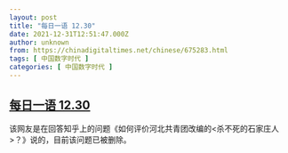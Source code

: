 ```yaml
---
layout: post
title: "每日一语 12.30"
date: 2021-12-31T12:51:47.000Z
author: unknown
from: https://chinadigitaltimes.net/chinese/675283.html
tags: [ 中国数字时代 ]
categories: [ 中国数字时代 ]
---
```

<!--1640955107000-->
[每日一语 12.30](https://chinadigitaltimes.net/chinese/675283.html)
------

<div>
<p>该网友是在回答知乎上的问题《如何评价河北共青团改编的&lt;杀不死的石家庄人&gt;？》说的，目前该问题已被删除。</p><p><img src="https://chinadigitaltimes.net/chinese/files/2021/12/12.30.jpg" alt="" /></p>
</div>
